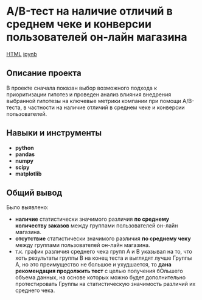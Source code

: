 # A/B-тест на наличие отличий в среднем чеке и конверсии пользователей он-лайн магазина
[HTML](https://github.com/aq2003/Portfolio/blob/main/Gold%20Recovery/P9_Portfolio.html)     [ipynb](https://github.com/aq2003/Portfolio/blob/main/Gold%20Recovery/P9_Portfolio.ipynb)

## Описание проекта

В проекте сначала показан выбор возможного подхода к приоритизации гипотез и проведен анализ влияния внедрения выбранной гипотезы на ключевые метрики компании при помощи A/B-теста, в частности на наличие отличий в среднем чеке и конверсии пользователей.


## Навыки и инструменты

- **python**
- **pandas**
- **numpy**
- **scipy**
- **matplotlib**

## 

## Общий вывод

Было выявлено:
- **наличие** статистически значимого различия **по среднему количеству заказов** между группами пользователей он-лайн магазина. 
- **отсутствие** статистически значимого различия **по среднему чеку** между группами пользователей он-лайн магазина.
- т.к. график различия среднего чека групп А и В указывал на то, что хоть результаты группы B на конец теста и выглядят лучше Группы А, но это преимущество не большое и ухудшается, то **дана рекомендация продолжить тест** с целью получения бОльшего объема данных, на основе которых можно будет дополнительно протестировать Группы на статистическую значимость различий их среднего чека. 
